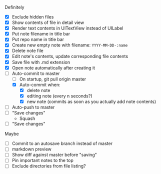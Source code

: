 Definitely
- [x] Exclude hidden files
- [x] Show contents of file in detail view
- [x] Render text contents in UITextView instead of UILabel
- [x] Put note filename in title bar
- [x] Put repo name in title bar
- [x] Create new empty note with filename: `YYYY-MM-DD-:name`
- [x] Delete note file
- [x] Edit note's contents, update corresponding file contents
- [x] Save file with .md extension
- [x] Open note automatically after creating it
- [ ] Auto-commit to master
  - [ ] On startup, git pull origin master
  - [x] Auto-commit when:
    - [x] delete note
    - [x] editing note (every n seconds?)
    - [x] new note (commits as soon as you actually add note contents)
- [ ] Auto-push to master
- [ ] "Save changes"
  - Squash 
- [ ] "Save changes"

Maybe
- [ ] Commit to an autosave branch instead of master
- [ ] markdown preview
- [ ] Show diff against master before "saving"
- [ ] Pin important notes to the top
- [ ] Exclude directories from file listing?
